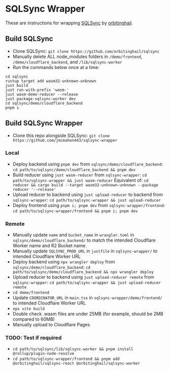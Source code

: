 # SQLSync Wrapper
These are instructions for wrapping [SQLSync](https://github.com/orbitinghail/sqlsync) by [orbitinghail](https://github.com/orbitinghail).

## Build SQLSync
* Clone SQLSync: `git clone https://github.com/orbitinghail/sqlsync`
* Manually delete ALL node_modules folders in `/demo/frontend`, `/demo/cloudflare_backend`, and `/lib/sqlsync-worker` 
* Run the commands below once at a time:
```
cd sqlsync
rustup target add wasm32-unknown-unknown
just build
just run-with-prefix 'wasm-'
just wasm-demo-reducer --release
just package-sqlsync-worker dev
cd sqlsync/demo/cloudflare_backend
pnpm i
```

## Build SQLSync Wrapper
* Clone this repo alongside SQLSync: `git clone https://github.com/jmcmahon443/sqlsync-wrapper`  

### Local
* Deploy backend using `pnpm dev` from `sqlsync/demo/cloudflare_backend`: `cd path/to/sqlsync/demo/cloudflare_backend && pnpm dev`
* Build reducer using `just wasm-reducer` from `sqlsync-wrapper`: `cd path/to/sqlsync-wrapper && just wasm-reducer` Equivalent of: `cd reducer && cargo build --target wasm32-unknown-unknown --package reducer '--release'`
* Upload reducer to backend using `just upload-reducer` to backend from `sqlsync-wrapper`: `cd path/to/sqlsync-wrapper && just upload-reducer`
* Deploy frontend using `pnpm i; pnpm dev` from `sqlsync-wrapper/frontend`: `cd path/to/sqlsync-wrapper/frontend && pnpm i; pnpm dev`

### Remote
* Manually update `name` and `bucket_name` in `wrangler.toml` in `sqlsync/demo/cloudflare_backend/` to match the intended Cloudflare Worker name and R2 Bucket name.
* Manually update `SQLSYNC_PROD_URL` in `justfile` in `sqlsync-wrapper/` to intended Cloudflare Worker URL
* Deploy backend using `npx wrangler deploy` from `sqlsync/demo/cloudflare_backend`: `cd path/to/sqlsync/demo/cloudflare_backend && npx wrangler deploy`
* Upload reducer to backend using `just upload-reducer remote` from `sqlsync-wrapper`: `cd path/to/sqlsync-wrapper && just upload-reducer remote`
* `cd demo/frontend`
* Update `COORDINATOR_URL` in `main.tsx` in `sqlsync-wrapper/demo/frontend/` to intended Cloudflare Worker URL
* `npx vite build`
* Double check .wasm files are under 25MB (for example, should be 2MB compared to 60MB)
* Manually upload to Cloudflare Pages

### TODO: Test if required
* `cd path/to/sqlsync/lib/sqlsync-worker && pnpm install @rollup/plugin-node-resolve`
* `cd path/to/sqlsync-wrapper/frontend && pnpm add @orbitinghail/sqlsync-react @orbitinghail/sqlsync-worker`
